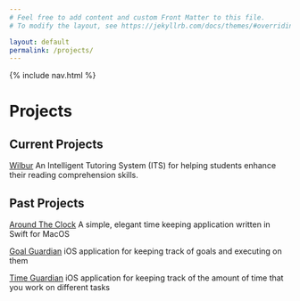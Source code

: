 ```yaml
---
# Feel free to add content and custom Front Matter to this file.
# To modify the layout, see https://jekyllrb.com/docs/themes/#overriding-theme-defaults

layout: default
permalink: /projects/
---
```

{% include nav.html %}

# Projects

## Current Projects

[Wilbur](https://github.com/RyanAngelo/wilbur) An Intelligent Tutoring System (ITS) for helping students enhance their reading comprehension skills.

## Past Projects

[Around The Clock](/aroundtheclock) A simple, elegant time keeping application written in Swift for MacOS

[Goal Guardian](https://github.com/RyanAngelo/goalguardian) iOS application for keeping track of goals and executing on them

[Time Guardian](https://github.com/RyanAngelo/timeguardian) iOS application for keeping track of the amount of time that you work on different tasks